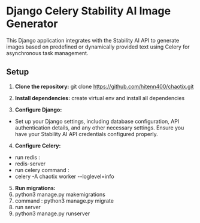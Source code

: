 # Django Celery Stability AI Image Generator

This Django application integrates with the Stability AI API to generate images based on predefined or dynamically provided text using Celery for asynchronous task management.

## Setup

1. **Clone the repository:**
git clone https://github.com/hitenn400/chaotix.git

2. **Install dependencies:**
create virtual env and install all dependencies

3. **Configure Django:**

- Set up your Django settings, including database configuration, API authentication details, and any other necessary settings. Ensure you have your Stability AI API credentials configured properly.

4. **Configure Celery:**
- run redis :
- redis-server
- run celery command :
- celery -A chaotix worker --loglevel=info

5. **Run migrations:**
6. python3 manage.py makemigrations
7. command : python3 manage.py migrate
8. run server
9. python3 manage.py runserver
